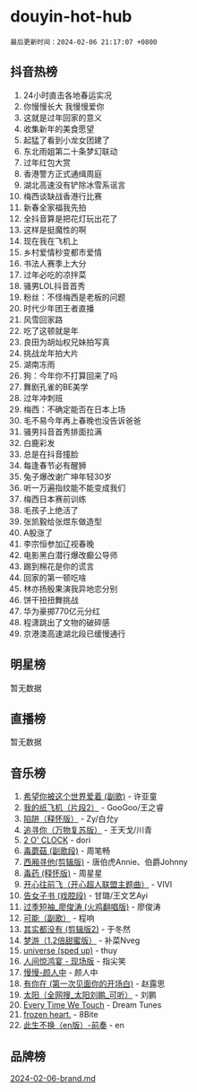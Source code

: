 # douyin-hot-hub

`最后更新时间：2024-02-06 21:17:07 +0800`

## 抖音热榜

1. 24小时直击各地春运实况
1. 你慢慢长大 我慢慢爱你
1. 这就是过年回家的意义
1. 收集新年的美食愿望
1. 起猛了看到小龙女团建了
1. 东北雨姐第二十条梦幻联动
1. 过年红包大赏
1. 香港警方正式通缉周庭
1. 湖北高速没有铲除冰雪系谣言
1. 梅西谈缺战香港行比赛
1. 新春全家福我先拍
1. 全抖音算是把花灯玩出花了
1. 这样是挺魔性的啊
1. 现在我在飞机上
1. 乡村爱情秒变都市爱情
1. 书法人赛季上大分
1. 过年必吃的凉拌菜
1. 骚男LOL抖音首秀
1. 粉丝：不怪梅西是老板的问题
1. 时代少年团王者直播
1. 风雪回家路
1. 吃了这顿就是年
1. 良田为胡灿权兄妹拍写真
1. 挑战龙年拍大片
1. 湖南冻雨
1. 狗：今年你不打算回来了吗
1. 舞剧孔雀的BE美学
1. 过年冲刺班
1. 梅西：不确定能否在日本上场
1. 毛不易今年再上春晚也没告诉爸爸
1. 骚男抖音首秀排面拉满
1. 白鹿彩发
1. 总是在抖音撞脸
1. 每逢春节必有醒狮
1. 兔子爆改谢广坤年轻30岁
1. 听一万遍指纹能不能变成我们
1. 梅西日本赛前训练
1. 毛孩子上绝活了
1. 张凯毅给张煜东做造型
1. A股涨了
1. 李宗恒参加辽视春晚
1. 电影黑白潜行爆改癫公导师
1. 踢到棉花是你的谎言
1. 回家的第一顿吃啥
1. 林亦扬殷果演我异地恋分别
1. 饼干扭扭舞挑战
1. 华为豪掷770亿元分红
1. 程潇跳出了文物的破碎感
1. 京港澳高速湖北段已缓慢通行

## 明星榜

暂无数据

## 直播榜

暂无数据

## 音乐榜

1. [希望你被这个世界爱着 (副歌)](https://sf5-hl-cdn-tos.douyinstatic.com/obj/tos-cn-ve-2774/oUHCmWQfZlE3QQBKBeD8rCFLpJzPgCpImhsxMt) - 许亚童
1. [我的纸飞机（片段2）](https://sf5-hl-cdn-tos.douyinstatic.com/obj/tos-cn-ve-2774/oM2ZrKcg2CD5AeRB2gkeXOFB1IxAGJdZPazYHf) - GooGoo/王之睿
1. [陷阱（释怀版）](https://sf5-hl-cdn-tos.douyinstatic.com/obj/tos-cn-ve-2774/oE8C21LeZrzKLDFfQYgMzx4GAIHageG5IzayY7) - Zy/白允y
1. [追寻你（万物复苏版）](https://sf5-hl-cdn-tos.douyinstatic.com/obj/tos-cn-ve-2774/oYeAZJsbjIDit9APmBg8u6uDUQnHmoCf3gbo74) - 王天戈/川青
1. [2 O' CLOCK](https://sf5-hl-cdn-tos.douyinstatic.com/obj/tos-cn-ve-2774/oIUBICeqlYQHTigCBOnCMlwBZJkgiBjt1oDfbg) - dori
1. [毒蘑菇 (副歌段)](https://sf5-hl-cdn-tos.douyinstatic.com/obj/tos-cn-ve-2774/ocDEUsfdLjxnlFXtfogBCiQCEqYB7QZgZ8VViM) - 周笔畅
1. [西厢寻他(剪辑版)](https://sf5-hl-cdn-tos.douyinstatic.com/obj/tos-cn-ve-2774/oUsAVfAQKlRNxEv5qxvIB8o5qmIWUcXbzJKJhw) - 唐伯虎Annie、伯爵Johnny
1. [毒药 (释怀版)](https://sf5-hl-cdn-tos.douyinstatic.com/obj/tos-cn-ve-2774/oYILMEAzspdZBIzy4frJNB8ZHPHWAhiwowd4Ad) - 周星星
1. [开心往前飞（开心超人联盟主题曲）](https://sf5-hl-cdn-tos.douyinstatic.com/obj/tos-cn-ve-2774/9d8fb7c82cf1421fb93a9fe925275e0a) - VIVI
1. [告女子书 (戏腔段)](https://sf5-hl-cdn-tos.douyinstatic.com/obj/tos-cn-ve-2774/osCCzFxWgstBDi92ZfBB4ht7gQENBmQMAl0eI6) - 甘璐/王文艺Ayi
1. [过季短袖_廖俊涛 (火鸡翻唱版)](https://sf3-cdn-tos.douyinstatic.com/obj/tos-cn-ve-2774/ogQVJl0tRBKxQgZji7YClFEBrVDeHpPTWfCZbQ) - 廖俊涛
1. [可能（副歌）](https://sf5-hl-cdn-tos.douyinstatic.com/obj/tos-cn-ve-2774/cde1731888894259b333569393c2fb51) - 程响
1. [其实都没有 (剪辑版2)](https://sf5-hl-cdn-tos.douyinstatic.com/obj/tos-cn-ve-2774/oEBNQenHZtBhxYjGgUDQk0BCHTigQafgFlbQ7k) - 于冬然
1. [梦游（1.2倍甜蜜版）](https://sf5-hl-cdn-tos.douyinstatic.com/obj/tos-cn-ve-2774/o4gyAUm8hwufoEABmwVIiQtHsFuGzAEEWtNMzo) - 补菜Nveg
1. [universe (sped up)](https://sf6-cdn-tos.douyinstatic.com/obj/tos-cn-ve-2774/oIQnurQLDCsdYeegkM4CKuVb23MZBXtX6QB8bv) - thuy
1. [人间惊鸿宴 - 现场版](https://sf5-hl-cdn-tos.douyinstatic.com/obj/tos-cn-ve-2774/osF4mrPePAf2Yv8Wfr5fATCHZwL5h1QiGQAKwz) - 指尖笑
1. [慢慢-颜人中](https://sf5-hl-cdn-tos.douyinstatic.com/obj/tos-cn-ve-2774/ocjHNfBXdBxQNC8ZGAeoLMFTUgtBg8bkExunDC) - 颜人中
1. [有你在 (第一次见面你的开场白)](https://sf6-cdn-tos.douyinstatic.com/obj/tos-cn-ve-2774/oAthrQ3ClJBfI57uBoFEgNDYtNCZ0TSYQQfxQ0) - 赵露思
1. [太阳（全网搜_太阳刘鹏_可听）](https://sf6-cdn-tos.douyinstatic.com/obj/tos-cn-ve-2774/ogWbyIQnlBFImVbeDocRdCIYtBHlbJXgfZMvgz) - 刘鹏
1. [Every Time We Touch](https://sf5-hl-cdn-tos.douyinstatic.com/obj/tos-cn-ve-2774/ogN6lUKQeBBfEVhIOMikG1CcJjugxk1tztZyhP) - Dream Tunes
1. [frozen heart.](https://sf6-cdn-tos.douyinstatic.com/obj/tos-cn-ve-2774/oIIWJfyjIACZA9zQMtnJ6hQQhFC4vhCupoRBsO) - 8Bite
1. [此生不换（en版）-前奏](https://sf3-cdn-tos.douyinstatic.com/obj/tos-cn-ve-2774/oMDvUGwhKrKYDEqXiMYEwxZqBWIJFA92CiLAO) - en

## 品牌榜

[2024-02-06-brand.md](2024-02-06-brand.md)
